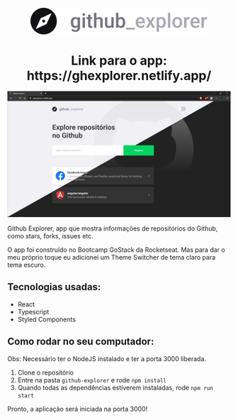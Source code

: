 <p align="center">
  <img width=400px src="src/assets/logo.svg"/>
</p>

<h1 align="center">Link para o app: https://ghexplorer.netlify.app/ </h1>

<p align="center">
  <img width=800px src="assets/ghexplorer.png"/>
</p>
Github Explorer, app que mostra informações de repositórios do Github, como stars, forks, issues etc.

O app foi construído no Bootcamp GoStack da Rocketseat. Mas para dar o meu próprio toque eu adicionei um Theme Switcher de tema claro para tema escuro.

## Tecnologias usadas:

- React
- Typescript
- Styled Components

## Como rodar no seu computador:
Obs: Necessário ter o NodeJS instalado e ter a porta 3000 liberada.

1. Clone o repositório
2. Entre na pasta ```github-explorer``` e rode ```npm install```
3. Quando todas as dependências estiverem instaladas, rode ```npm run start```

Pronto, a aplicação será iniciada na porta 3000!
